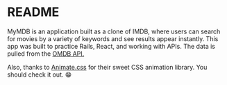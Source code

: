 # README

MyMDB is an application built as a clone of IMDB, where users can search for movies by a variety of keywords and see results appear instantly. This app was built to practice Rails, React, and working with APIs.  The data is pulled from the [OMDB API.](http://www.omdbapi.com/)

Also, thanks to [Animate.css](https://daneden.github.io/animate.css/) for their sweet CSS animation library.  You should check it out. 😁
